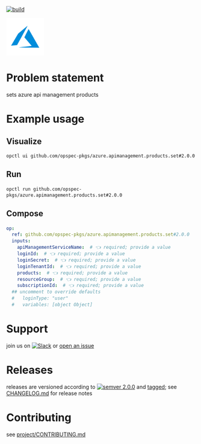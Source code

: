 [![build](https://github.com/opspec-pkgs/azure.apimanagement.products.set/actions/workflows/build.yml/badge.svg)](https://github.com/opspec-pkgs/azure.apimanagement.products.set/actions/workflows/build.yml)


<img src="icon.svg" alt="icon" height="100px">

# Problem statement

sets azure api management products

# Example usage

## Visualize

```shell
opctl ui github.com/opspec-pkgs/azure.apimanagement.products.set#2.0.0
```

## Run

```
opctl run github.com/opspec-pkgs/azure.apimanagement.products.set#2.0.0
```

## Compose

```yaml
op:
  ref: github.com/opspec-pkgs/azure.apimanagement.products.set#2.0.0
  inputs:
    apiManagementServiceName:  # 👈 required; provide a value
    loginId:  # 👈 required; provide a value
    loginSecret:  # 👈 required; provide a value
    loginTenantId:  # 👈 required; provide a value
    products:  # 👈 required; provide a value
    resourceGroup:  # 👈 required; provide a value
    subscriptionId:  # 👈 required; provide a value
  ## uncomment to override defaults
  #   loginType: "user"
  #   variables: [object Object]
```

# Support

join us on
[![Slack](https://img.shields.io/badge/slack-opctl-E01563.svg)](https://join.slack.com/t/opctl/shared_invite/zt-51zodvjn-Ul_UXfkhqYLWZPQTvNPp5w)
or
[open an issue](https://github.com/opspec-pkgs/azure.apimanagement.products.set/issues)

# Releases

releases are versioned according to
[![semver 2.0.0](https://img.shields.io/badge/semver-2.0.0-brightgreen.svg)](http://semver.org/spec/v2.0.0.html)
and [tagged](https://git-scm.com/book/en/v2/Git-Basics-Tagging); see
[CHANGELOG.md](CHANGELOG.md) for release notes

# Contributing

see
[project/CONTRIBUTING.md](https://github.com/opspec-pkgs/project/blob/main/CONTRIBUTING.md)

